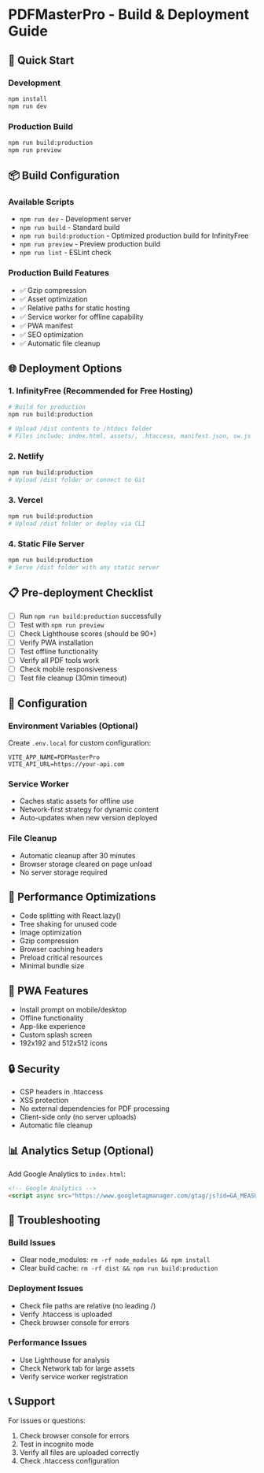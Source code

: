 
# PDFMasterPro - Build & Deployment Guide

## 🚀 Quick Start

### Development
```bash
npm install
npm run dev
```

### Production Build
```bash
npm run build:production
npm run preview
```

## 📦 Build Configuration

### Available Scripts
- `npm run dev` - Development server
- `npm run build` - Standard build
- `npm run build:production` - Optimized production build for InfinityFree
- `npm run preview` - Preview production build
- `npm run lint` - ESLint check

### Production Build Features
- ✅ Gzip compression
- ✅ Asset optimization
- ✅ Relative paths for static hosting
- ✅ Service worker for offline capability
- ✅ PWA manifest
- ✅ SEO optimization
- ✅ Automatic file cleanup

## 🌐 Deployment Options

### 1. InfinityFree (Recommended for Free Hosting)
```bash
# Build for production
npm run build:production

# Upload /dist contents to /htdocs folder
# Files include: index.html, assets/, .htaccess, manifest.json, sw.js
```

### 2. Netlify
```bash
npm run build:production
# Upload /dist folder or connect to Git
```

### 3. Vercel
```bash
npm run build:production
# Upload /dist folder or deploy via CLI
```

### 4. Static File Server
```bash
npm run build:production
# Serve /dist folder with any static server
```

## 📋 Pre-deployment Checklist

- [ ] Run `npm run build:production` successfully
- [ ] Test with `npm run preview`
- [ ] Check Lighthouse scores (should be 90+)
- [ ] Verify PWA installation
- [ ] Test offline functionality
- [ ] Verify all PDF tools work
- [ ] Check mobile responsiveness
- [ ] Test file cleanup (30min timeout)

## 🔧 Configuration

### Environment Variables (Optional)
Create `.env.local` for custom configuration:
```env
VITE_APP_NAME=PDFMasterPro
VITE_API_URL=https://your-api.com
```

### Service Worker
- Caches static assets for offline use
- Network-first strategy for dynamic content
- Auto-updates when new version deployed

### File Cleanup
- Automatic cleanup after 30 minutes
- Browser storage cleared on page unload
- No server storage required

## 🎯 Performance Optimizations

- Code splitting with React.lazy()
- Tree shaking for unused code
- Image optimization
- Gzip compression
- Browser caching headers
- Preload critical resources
- Minimal bundle size

## 📱 PWA Features

- Install prompt on mobile/desktop
- Offline functionality
- App-like experience
- Custom splash screen
- 192x192 and 512x512 icons

## 🔒 Security

- CSP headers in .htaccess
- XSS protection
- No external dependencies for PDF processing
- Client-side only (no server uploads)
- Automatic file cleanup

## 📊 Analytics Setup (Optional)

Add Google Analytics to `index.html`:
```html
<!-- Google Analytics -->
<script async src="https://www.googletagmanager.com/gtag/js?id=GA_MEASUREMENT_ID"></script>
```

## 🐛 Troubleshooting

### Build Issues
- Clear node_modules: `rm -rf node_modules && npm install`
- Clear build cache: `rm -rf dist && npm run build:production`

### Deployment Issues
- Check file paths are relative (no leading /)
- Verify .htaccess is uploaded
- Check browser console for errors

### Performance Issues
- Use Lighthouse for analysis
- Check Network tab for large assets
- Verify service worker registration

## 📞 Support

For issues or questions:
1. Check browser console for errors
2. Test in incognito mode
3. Verify all files are uploaded correctly
4. Check .htaccess configuration
